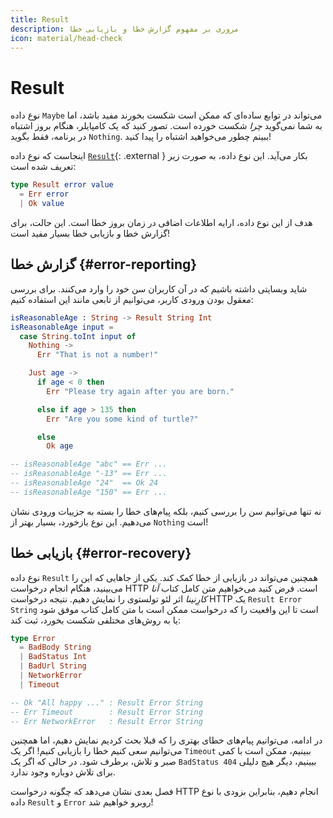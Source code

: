 ```yaml
---
title: Result
description: مروری بر مفهوم گزارش خطا و بازیابی خطا
icon: material/head-check
---
```


# Result

نوع داده `Maybe` می‌تواند در توابع ساده‌ای که ممکن است شکست بخورند مفید باشد، اما به شما نمی‌گوید _چرا_ شکست خورده است. تصور کنید که یک کامپایلر، هنگام بروز اشتباه در برنامه، فقط بگوید `Nothing`. ببینم چطور می‌خواهید اشتباه را پیدا کنید!

اینجاست که نوع داده [`Result`][result]{: .external } بکار می‌آید. این نوع داده، به صورت زیر تعریف شده است:

```elm
type Result error value
  = Err error
  | Ok value
```

هدف از این نوع داده، ارایه اطلاعات اضافی در زمان بروز خطا است. این حالت، برای گزارش خطا و بازیابی خطا بسیار مفید است!

## گزارش خطا {#error-reporting}

شاید وبسایتی داشته باشیم که در آن کاربران سن خود را وارد می‌کنند. برای بررسی معقول بودن ورودی کاربر، می‌توانیم از تابعی مانند این استفاده کنیم:

```elm
isReasonableAge : String -> Result String Int
isReasonableAge input =
  case String.toInt input of
    Nothing ->
      Err "That is not a number!"

    Just age ->
      if age < 0 then
        Err "Please try again after you are born."

      else if age > 135 then
        Err "Are you some kind of turtle?"

      else
        Ok age

-- isReasonableAge "abc" == Err ...
-- isReasonableAge "-13" == Err ...
-- isReasonableAge "24"  == Ok 24
-- isReasonableAge "150" == Err ...
```

نه تنها می‌توانیم سن را بررسی کنیم، بلکه پیام‌های خطا را بسته به جزییات ورودی نشان می‌دهیم. این نوع بازخورد، بسیار بهتر از `Nothing` است!

## بازیابی خطا {#error-recovery}

نوع داده `Result` همچنین می‌تواند در بازیابی از خطا کمک کند. یکی از جاهایی که این را می‌بینید، هنگام انجام درخواست HTTP است. فرض کنید می‌خواهیم متن کامل کتاب _آنا کارِنینا_ اثر لئو تولستوی را نمایش دهیم. نتیجه درخواست HTTP یک `Result Error String` است تا این واقعیت را که درخواست ممکن است با متن کامل کتاب موفق شود یا به روش‌های مختلفی شکست بخورد، ثبت کند:

```elm
type Error
  = BadBody String
  | BadStatus Int
  | BadUrl String
  | NetworkError
  | Timeout

-- Ok "All happy ..." : Result Error String
-- Err Timeout        : Result Error String
-- Err NetworkError   : Result Error String
```

در ادامه، می‌توانیم پیام‌های خطای بهتری را که قبلا بحث کردیم نمایش دهیم، اما همچنین می‌توانیم سعی کنیم خطا را بازیابی کنیم! اگر یک `Timeout` ببینیم، ممکن است با کمی صبر و تلاش، برطرف شود. در حالی که اگر یک `BadStatus 404` ببینیم، دیگر هیچ دلیلی برای تلاش دوباره وجود ندارد.

فصل بعدی نشان می‌دهد که چگونه درخواست HTTP انجام دهیم، بنابراین بزودی با نوع داده `Result` و `Error` روبرو خواهیم شد!

[result]: https://package.elm-lang.org/packages/elm-lang/core/latest/Result#Result